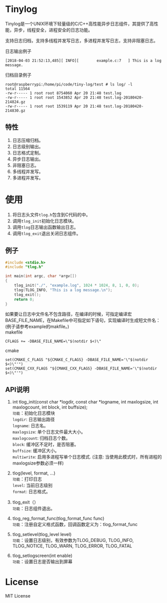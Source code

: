 Tinylog
==============
Tinylog是一个UNIX环境下轻量级的C/C++高性能异步日志组件，其提供了高性能，异步，线程安全，进程安全的日志功能。

支持日志归档，支持多线程并发写日志，多进程并发写日志，支持非阻塞日志。

日志输出例子
```
[2018-04-03 21:52:13,485][ INFO][        example.c:7   ] This is a log message.
```

归档目录例子
```
root@raspberrypi:/home/pi/code/tiny-log/test # ls log/ -l
total 11564
-rw-r----- 1 root root 8754060 Apr 20 21:48 test.log
-rw-r----- 1 root root 1543852 Apr 20 21:48 test.log-20180420-214824.gz
-rw-r----- 1 root root 1539119 Apr 20 21:48 test.log-20180420-214830.gz
```

特性
--------------
1. 日志压缩归档。
2. 日志级别输出。
3. 日志格式定制。
4. 异步日志输出。
5. 非阻塞日志。
6. 多线程并发写。
7. 多进程并发写。

使用
==============
1. 将日志头文件`tlog.h`包含到C代码的中。
2. 调用`tlog_init`初始化日志模块。
3. 调用`tlog`日志输出函数输出日志。
4. 调用`tlog_exit`退出关闭日志组件。

例子
--------------
```c
#include <stdio.h>
#include "tlog.h"

int main(int argc, char *argv[]) 
{
    tlog_init("./", "example.log", 1024 * 1024, 8, 1, 0, 0);
    tlog(TLOG_INFO, "This is a log message.\n");
    tlog_exit();
    return 0;
}
```

如果要让日志中文件名不包含路径，在编译的时候，可指定编译宏BASE_FILE_NAME，在Makefile中可指定如下语句，实现编译时生成短文件名：(例子请参考example的makfile。)  
makefile   
```
CFLAGS += -DBASE_FILE_NAME=\"$(notdir $<)\"
```

cmake   
```
set(CMAKE_C_FLAGS "${CMAKE_C_FLAGS} -DBASE_FILE_NAME='\"$(notdir $<)\"'")
set(CMAKE_CXX_FLAGS "${CMAKE_CXX_FLAGS} -DBASE_FILE_NAME='\"$(notdir $<)\"'")
```
API说明
----------------
1. int tlog_init(const char *logdir, const char *logname, int maxlogsize, int maxlogcount, int block, int buffsize);    
`功能`：初始化日志模块  
`logdir`: 日志输出路径  
`logname`: 日志名。  
`maxlogsize`: 单个日志文件最大大小。  
`maxlogcount`: 归档日志个数。  
`block`: 缓冲区不足时，是否阻塞。  
`buffsize`: 缓冲区大小。  
`multiwrite`: 启用多进程写单个日志模式. (注意: 当使用此模式时，所有进程的maxlogsize参数必须一样)  

2. tlog(level, format, ...)  
`功能`：打印日志  
`level`: 当前日志级别  
`format`: 日志格式。  

3. tlog_exit（）  
`功能`：日志组件退出。  

4. tlog_reg_format_func(tlog_format_func func)  
`功能`：注册自定义格式函数，回调函数定义为：tlog_format_func 

5. tlog_setlevel(tlog_level level)  
`功能`：设置日志级别，有效参数为TLOG_DEBUG, TLOG_INFO, TLOG_NOTICE, TLOG_WARN, TLOG_ERROR, TLOG_FATAL  

6. tlog_setlogscreen(int enable)  
`功能`：设置日志是否输出到屏幕　  
  
License
===============
MIT License


